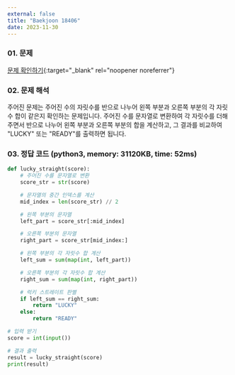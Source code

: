 ```yaml
---
external: false
title: "Baekjoon 18406"
date: 2023-11-30
---
```


### 01. 문제

[문제 확인하기](https://www.acmicpc.net/problem/18406){:target="_blank" rel="noopener noreferrer"}

### 02. 문제 해석

주어진 문제는 주어진 수의 자릿수를 반으로 나누어 왼쪽 부분과 오른쪽 부분의 각 자릿수 합이 같은지 확인하는 문제입니다. 주어진 수를 문자열로 변환하여 각 자릿수를 더해주면서 반으로 나누어 왼쪽 부분과 오른쪽 부분의 합을 계산하고, 그 결과를 비교하여 "LUCKY" 또는 "READY"를 출력하면 됩니다.

### 03. 정답 코드 (python3, memory: 31120KB, time: 52ms)

```python
def lucky_straight(score):
    # 주어진 수를 문자열로 변환
    score_str = str(score)

    # 문자열의 중간 인덱스를 계산
    mid_index = len(score_str) // 2

    # 왼쪽 부분의 문자열
    left_part = score_str[:mid_index]

    # 오른쪽 부분의 문자열
    right_part = score_str[mid_index:]

    # 왼쪽 부분의 각 자릿수 합 계산
    left_sum = sum(map(int, left_part))

    # 오른쪽 부분의 각 자릿수 합 계산
    right_sum = sum(map(int, right_part))

    # 럭키 스트레이트 판별
    if left_sum == right_sum:
        return "LUCKY"
    else:
        return "READY"

# 입력 받기
score = int(input())

# 결과 출력
result = lucky_straight(score)
print(result)
```
